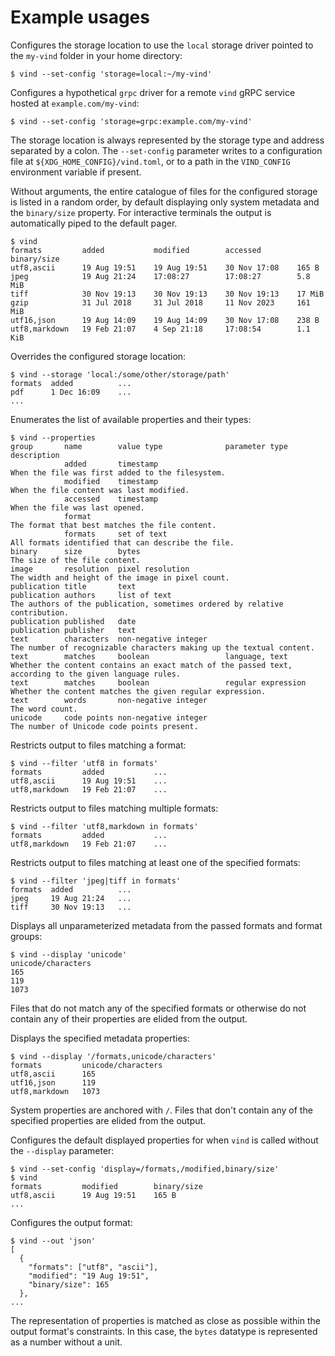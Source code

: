 # Example usages

Configures the storage location to use the `local` storage driver pointed to the `my-vind` folder in your home directory:
```console
$ vind --set-config 'storage=local:~/my-vind'
```
Configures a hypothetical `grpc` driver for a remote `vind` gRPC service hosted at `example.com/my-vind`:
```console
$ vind --set-config 'storage=grpc:example.com/my-vind'
```
The storage location is always represented by the storage type and address separated by a colon. The `--set-config` parameter writes to a configuration file at `${XDG_HOME_CONFIG}/vind.toml`, or to a path in the `VIND_CONFIG` environment variable if present.

Without arguments, the entire catalogue of files for the configured storage is listed in a random order, by default displaying only system metadata and the `binary/size` property. For interactive terminals the output is automatically piped to the default pager.
```console
$ vind
formats         added           modified        accessed        binary/size
utf8,ascii      19 Aug 19:51    19 Aug 19:51    30 Nov 17:08    165 B
jpeg            19 Aug 21:24    17:08:27        17:08:27        5.8 MiB
tiff            30 Nov 19:13    30 Nov 19:13    30 Nov 19:13    17 MiB
gzip            31 Jul 2018     31 Jul 2018     11 Nov 2023     161 MiB
utf16,json      19 Aug 14:09    19 Aug 14:09    30 Nov 17:08    238 B
utf8,markdown   19 Feb 21:07    4 Sep 21:18     17:08:54        1.1 KiB
```

Overrides the configured storage location:
```console
$ vind --storage 'local:/some/other/storage/path'
formats  added          ...
pdf      1 Dec 16:09    ...
...
```

Enumerates the list of available properties and their types:
```console
$ vind --properties
group       name        value type              parameter type      description
            added       timestamp                                   When the file was first added to the filesystem.
            modified    timestamp                                   When the file content was last modified.
            accessed    timestamp                                   When the file was last opened.
            format                                                  The format that best matches the file content.
            formats     set of text                                 All formats identified that can describe the file.
binary      size        bytes                                       The size of the file content.
image       resolution  pixel resolution                            The width and height of the image in pixel count.
publication title       text
publication authors     list of text                                The authors of the publication, sometimes ordered by relative contribution.
publication published   date
publication publisher   text
text        characters  non-negative integer                        The number of recognizable characters making up the textual content.
text        matches     boolean                 language, text      Whether the content contains an exact match of the passed text, according to the given language rules.
text        matches     boolean                 regular expression  Whether the content matches the given regular expression.
text        words       non-negative integer                        The word count.
unicode     code points non-negative integer                        The number of Unicode code points present.
```

Restricts output to files matching a format:
```console
$ vind --filter 'utf8 in formats'
formats         added           ...
utf8,ascii      19 Aug 19:51    ...
utf8,markdown   19 Feb 21:07    ...
```

Restricts output to files matching multiple formats:
```console
$ vind --filter 'utf8,markdown in formats'
formats         added           ...
utf8,markdown   19 Feb 21:07    ...
```

Restricts output to files matching at least one of the specified formats:
```console
$ vind --filter 'jpeg|tiff in formats'
formats  added          ...
jpeg     19 Aug 21:24   ...
tiff     30 Nov 19:13   ...
```

Displays all unparameterized metadata from the passed formats and format groups:
```console
$ vind --display 'unicode'
unicode/characters
165
119
1073
```
Files that do not match any of the specified formats or otherwise do not contain any of their properties are elided from the output.

Displays the specified metadata properties:
```console
$ vind --display '/formats,unicode/characters'
formats         unicode/characters
utf8,ascii      165
utf16,json      119
utf8,markdown   1073
```
System properties are anchored with `/`. Files that don't contain any of the specified properties are elided from the output.

Configures the default displayed properties for when `vind` is called without the `--display` parameter:
```console
$ vind --set-config 'display=/formats,/modified,binary/size'
$ vind
formats         modified        binary/size
utf8,ascii      19 Aug 19:51    165 B
...
```

Configures the output format:
```console
$ vind --out 'json'
[
  {
    "formats": ["utf8", "ascii"],
    "modified": "19 Aug 19:51",
    "binary/size": 165
  },
...
```
The representation of properties is matched as close as possible within the output format's constraints. In this case, the `bytes` datatype is represented as a number without a unit.
